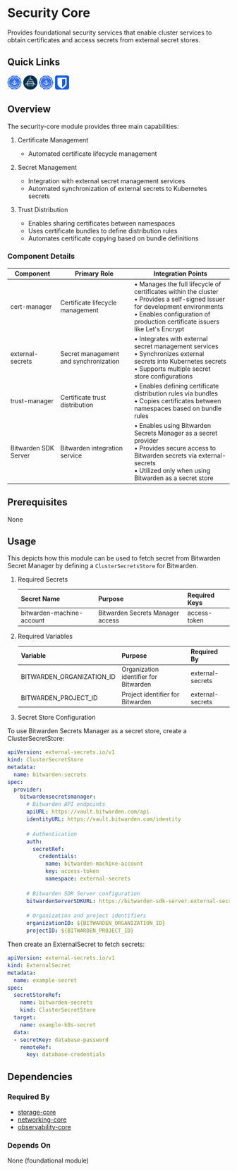 # Security Core

Provides foundational security services that enable cluster services to obtain certificates and access secrets from external secret stores.

## Quick Links

<a href="https://cert-manager.io/" target="_blank"><img src="../../../.static/images/logos/cert-manager.svg" width="32" height="32" alt="cert-manager"></a> <a href="https://external-secrets.io/" target="_blank"><img src="../../../.static/images/logos/external-secrets.svg" width="32" height="32" alt="external-secrets"></a> <a href="https://cert-manager.io/docs/trust/trust-manager/" target="_blank"><img src="../../../.static/images/logos/cert-manager.svg" width="32" height="32" alt="trust-manager"></a> <a href="https://bitwarden.com/" target="_blank"><img src="../../../.static/images/logos/bitwarden.svg" width="32" height="32" alt="Bitwarden SDK Server"></a>

## Overview

The security-core module provides three main capabilities:

1. Certificate Management
   - Automated certificate lifecycle management

2. Secret Management
   - Integration with external secret management services
   - Automated synchronization of external secrets to Kubernetes secrets

3. Trust Distribution
   - Enables sharing certificates between namespaces
   - Uses certificate bundles to define distribution rules
   - Automates certificate copying based on bundle definitions

### Component Details

| Component | Primary Role | Integration Points |
|-----------|-------------|-------------------|
| cert-manager | Certificate lifecycle management | • Manages the full lifecycle of certificates within the cluster<br>• Provides a self-signed issuer for development environments<br>• Enables configuration of production certificate issuers like Let's Encrypt |
| external-secrets | Secret management and synchronization | • Integrates with external secret management services<br>• Synchronizes external secrets into Kubernetes secrets<br>• Supports multiple secret store configurations |
| trust-manager | Certificate trust distribution | • Enables defining certificate distribution rules via bundles<br>• Copies certificates between namespaces based on bundle rules<br> |
| Bitwarden SDK Server | Bitwarden integration service | • Enables using Bitwarden Secrets Manager as a secret provider<br>• Provides secure access to Bitwarden secrets via external-secrets<br>• Utilized only when using Bitwarden as a secret store |

## Prerequisites

None

## Usage

This depicts how this module can be used to fetch secret from Bitwarden Secret Manager by defining a `ClusterSecretsStore` for Bitwarden.

1. Required Secrets

   | Secret Name | Purpose | Required Keys |
   |-------------|---------|---------------|
   | bitwarden-machine-account | Bitwarden Secrets Manager access | access-token |

2. Required Variables

   | Variable | Purpose | Required By |
   |----------|---------|-------------|
   | BITWARDEN_ORGANIZATION_ID | Organization identifier for Bitwarden | external-secrets |
   | BITWARDEN_PROJECT_ID | Project identifier for Bitwarden | external-secrets |

3. Secret Store Configuration

To use Bitwarden Secrets Manager as a secret store, create a ClusterSecretStore:

```yaml
apiVersion: external-secrets.io/v1
kind: ClusterSecretStore
metadata:
  name: bitwarden-secrets
spec:
  provider:
    bitwardensecretsmanager:
      # Bitwarden API endpoints
      apiURL: https://vault.bitwarden.com/api
      identityURL: https://vault.bitwarden.com/identity

      # Authentication
      auth:
        secretRef:
          credentials:
            name: bitwarden-machine-account
            key: access-token
            namespace: external-secrets

      # Bitwarden SDK Server configuration
      bitwardenServerSDKURL: https://bitwarden-sdk-server.external-secrets.svc.cluster.local:9998

      # Organization and project identifiers
      organizationID: ${BITWARDEN_ORGANIZATION_ID}
      projectID: ${BITWARDEN_PROJECT_ID}
```

Then create an ExternalSecret to fetch secrets:

```yaml
apiVersion: external-secrets.io/v1
kind: ExternalSecret
metadata:
  name: example-secret
spec:
  secretStoreRef:
    name: bitwarden-secrets
    kind: ClusterSecretStore
  target:
    name: example-k8s-secret
  data:
  - secretKey: database-password
    remoteRef:
      key: database-credentials
```

## Dependencies

### Required By

- [storage-core](../storage-core)
- [networking-core](../networking-core)
- [observability-core](../observability-core)

### Depends On

None (foundational module)
